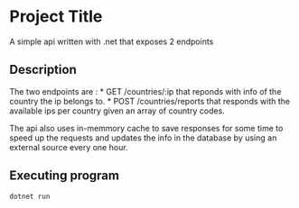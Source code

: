 # Project Title

A simple api written with .net that exposes 2 endpoints 

## Description

The two endpoints are :
    * GET /countries/:ip 
        that reponds with info of the country the ip belongs to.
    * POST /countries/reports
        that responds with the available ips per country given an array of country codes.

The api also uses in-memmory cache to save responses for some time to speed up the requests 
and updates the info in the database by using an external source every one hour.

## Executing program

```
dotnet run
```
